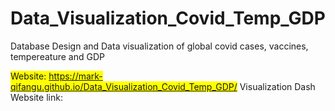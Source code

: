 # Data_Visualization_Covid_Temp_GDP
Database Design and Data visualization of global covid cases, vaccines, tempereature and GDP

<span style="background-color: yellow;">Website: https://mark-qifangu.github.io/Data_Visualization_Covid_Temp_GDP/</span>
Visualization Dash Website link: 
